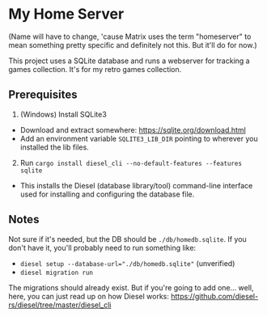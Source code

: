 # My Home Server

(Name will have to change, 'cause Matrix uses the term "homeserver" to mean something pretty specific and definitely not this. But it'll do for now.)

This project uses a SQLite database and runs a webserver for tracking a games collection. It's for my retro games collection.

## Prerequisites

1. (Windows) Install SQLite3
  * Download and extract somewhere: https://sqlite.org/download.html
  * Add an environment variable `SQLITE3_LIB_DIR` pointing to wherever you installed the lib files.
2. Run `cargo install diesel_cli --no-default-features --features sqlite`
  * This installs the Diesel (database library/tool) command-line interface used for installing and configuring the database file.

## Notes

Not sure if it's needed, but the DB should be `./db/homedb.sqlite`. If you don't have it, you'll probably need to run something like:

* `diesel setup --database-url="./db/homedb.sqlite"` (unverified)
* `diesel migration run`

The migrations should already exist. But if you're going to add one... well, here, you can just read up on how Diesel works: https://github.com/diesel-rs/diesel/tree/master/diesel_cli
